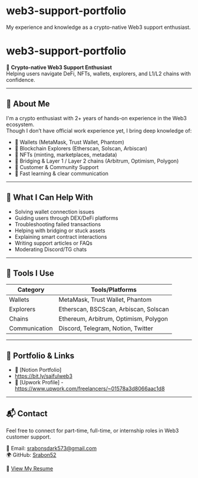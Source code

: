 # web3-support-portfolio
My experience and knowledge as a crypto-native Web3 support enthusiast.
# web3-support-portfolio

🚀 **Crypto-native Web3 Support Enthusiast**  
Helping users navigate DeFi, NFTs, wallets, explorers, and L1/L2 chains with confidence.

---

## 🔹 About Me

I'm a crypto enthusiast with 2+ years of hands-on experience in the Web3 ecosystem.  
Though I don’t have official work experience yet, I bring deep knowledge of:

- 🔐 Wallets (MetaMask, Trust Wallet, Phantom)
- 🔎 Blockchain Explorers (Etherscan, Solscan, Arbiscan)
- 🧩 NFTs (minting, marketplaces, metadata)
- 🌉 Bridging & Layer 1 / Layer 2 chains (Arbitrum, Optimism, Polygon)
- 🤝 Customer & Community Support
- 🧠 Fast learning & clear communication

---

## 💼 What I Can Help With

- Solving wallet connection issues  
- Guiding users through DEX/DeFi platforms  
- Troubleshooting failed transactions  
- Helping with bridging or stuck assets  
- Explaining smart contract interactions  
- Writing support articles or FAQs  
- Moderating Discord/TG chats

---

## 🧰 Tools I Use

| Category        | Tools/Platforms                    |
|----------------|-------------------------------------|
| Wallets         | MetaMask, Trust Wallet, Phantom     |
| Explorers       | Etherscan, BSCScan, Arbiscan, Solscan |
| Chains          | Ethereum, Arbitrum, Optimism, Polygon |
| Communication   | Discord, Telegram, Notion, Twitter  |

---

## 🔗 Portfolio & Links

- 🔹 [Notion Portfolio]
-  https://bit.ly/saifulweb3
- 🔹 [Upwork Profile]
-https://www.upwork.com/freelancers/~01578a3d8066aac1d8
---

## 📬 Contact

Feel free to connect for part-time, full-time, or internship roles in Web3 customer support.

📧 Email: srabonsdark573@gmail.com  
🌍 GitHub: [Srabon52](https://github.com/Srabon52)


📄 [View My Resume](Saiful_Srabon_Web3_Resume.pdf)
